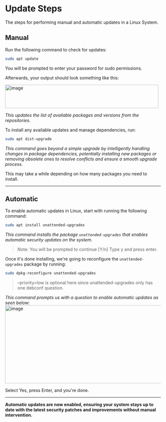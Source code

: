 # Update Steps
The steps for performing manual and automatic updates in a Linux System.
## Manual
Run the following command to check for updates:
```bash
sudo apt update
```
You will be prompted to enter your password for sudo permissions.

Afterwards, your output should look something like this:

<img width="496" height="76" alt="image" src="https://github.com/user-attachments/assets/7fb91d50-ae0b-4a81-a83e-88d96dacd915" />

*This updates the list of available packages and versions from the repositories.* 

To install any available updates and manage dependencies, run:
```bash
sudo apt dist-upgrade
```
*This command goes beyond a simple upgrade by intelligently handling changes in package dependencies, potentially installing new packages or removing obsolete ones to resolve conflicts and ensure a smooth upgrade process.* 

This may take a while depending on how many packages you need to install. 

---

## Automatic
To enable automatic updates in Linux, start with running the following command:
```bash
sudo apt install unattended-upgrades
```
*This command installs the package `unattended-upgrades` that enables automatic security updates on the system.*
> Note: You will be prompted to continue [Y/n] Type y and press enter.


Once it's done installing, we're going to reconfigure the `unattended-upgrades` package by running:
```bash
sudo dpkg-reconfigure unattended-upgrades
```
> –priority=low is optional here since unattended-upgrades only has one debconf question.


*This command prompts us with a question to enable automatic updates as seen below:*
<img width="843" height="253" alt="image" src="https://github.com/user-attachments/assets/df1084db-8803-442d-bb09-15d590c7ba81" />

Select Yes, press Enter, and you're done.

---

**Automatic updates are now enabled, ensuring your system stays up to date with the latest security patches and improvements without manual intervention.**
